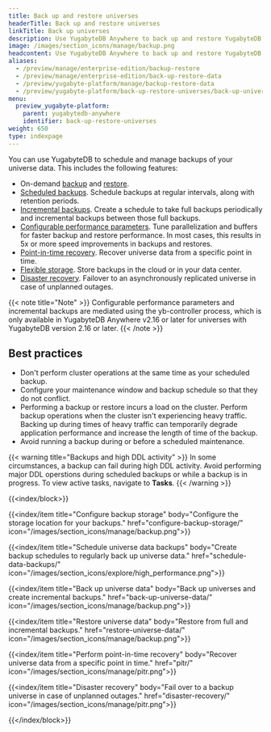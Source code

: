```yaml
---
title: Back up and restore universes
headerTitle: Back up and restore universes
linkTitle: Back up universes
description: Use YugabyteDB Anywhere to back up and restore YugabyteDB universe data.
image: /images/section_icons/manage/backup.png
headcontent: Use YugabyteDB Anywhere to back up and restore YugabyteDB universes and data
aliases:
  - /preview/manage/enterprise-edition/backup-restore
  - /preview/manage/enterprise-edition/back-up-restore-data
  - /preview/yugabyte-platform/manage/backup-restore-data
  - /preview/yugabyte-platform/back-up-restore-universes/back-up-universe-data/
menu:
  preview_yugabyte-platform:
    parent: yugabytedb-anywhere
    identifier: back-up-restore-universes
weight: 650
type: indexpage
---
```


You can use YugabyteDB to schedule and manage backups of your universe data. This includes the following features:

- On-demand [backup](back-up-universe-data/) and [restore](restore-universe-data/).
- [Scheduled backups](schedule-data-backups/). Schedule backups at regular intervals, along with retention periods.
- [Incremental backups](back-up-universe-data/#create-incremental-backups). Create a schedule to take full backups periodically and incremental backups between those full backups.
- [Configurable performance parameters](back-up-universe-data/#configure-backup-performance-parameters). Tune parallelization and buffers for faster backup and restore performance. In most cases, this results in 5x or more speed improvements in backups and restores.
- [Point-in-time recovery](pitr/). Recover universe data from a specific point in time.
- [Flexible storage](configure-backup-storage/). Store backups in the cloud or in your data center.
- [Disaster recovery](disaster-recovery/). Failover to an asynchronously replicated universe in case of unplanned outages.

{{< note title="Note" >}}
Configurable performance parameters and incremental backups are mediated using the yb-controller process, which is only available in YugabyteDB Anywhere v2.16 or later for universes with YugabyteDB version 2.16 or later.
{{< /note >}}

## Best practices

- Don't perform cluster operations at the same time as your scheduled backup.
- Configure your maintenance window and backup schedule so that they do not conflict.
- Performing a backup or restore incurs a load on the cluster. Perform backup operations when the cluster isn't experiencing heavy traffic. Backing up during times of heavy traffic can temporarily degrade application performance and increase the length of time of the backup.
- Avoid running a backup during or before a scheduled maintenance.

{{< warning title="Backups and high DDL activity" >}}
In some circumstances, a backup can fail during high DDL activity. Avoid performing major DDL operstions during scheduled backups or while a backup is in progress. To view active tasks, navigate to **Tasks**.
{{< /warning >}}


{{<index/block>}}

  {{<index/item
    title="Configure backup storage"
    body="Configure the storage location for your backups."
    href="configure-backup-storage/"
    icon="/images/section_icons/manage/backup.png">}}

  {{<index/item
    title="Schedule universe data backups"
    body="Create backup schedules to regularly back up universe data."
    href="schedule-data-backups/"
    icon="/images/section_icons/explore/high_performance.png">}}

  {{<index/item
    title="Back up universe data"
    body="Back up universes and create incremental backups."
    href="back-up-universe-data/"
    icon="/images/section_icons/manage/backup.png">}}

  {{<index/item
    title="Restore universe data"
    body="Restore from full and incremental backups."
    href="restore-universe-data/"
    icon="/images/section_icons/manage/backup.png">}}

  {{<index/item
    title="Perform point-in-time recovery"
    body="Recover universe data from a specific point in time."
    href="pitr/"
    icon="/images/section_icons/manage/pitr.png">}}

  {{<index/item
    title="Disaster recovery"
    body="Fail over to a backup universe in case of unplanned outages."
    href="disaster-recovery/"
    icon="/images/section_icons/manage/pitr.png">}}

{{</index/block>}}
